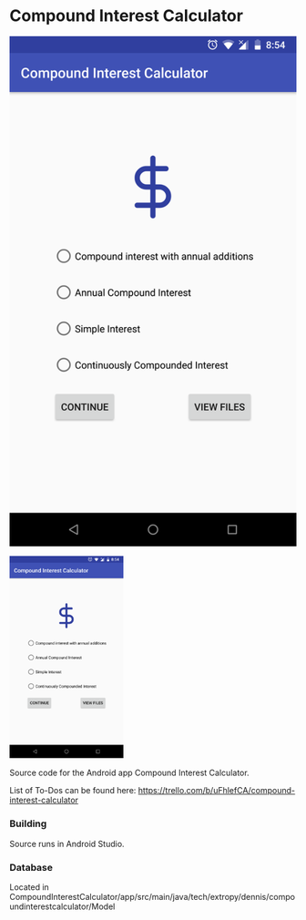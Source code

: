 Compound Interest Calculator
=======================

![main menu](mainmenu.png)

<img src="mainmenu.png" alt="main menu" style="width: 200px;"/>

Source code for the Android app Compound Interest Calculator.

List of To-Dos can be found here:
https://trello.com/b/uFhlefCA/compound-interest-calculator

### Building

Source runs in Android Studio.

### Database

Located in CompoundInterestCalculator/app/src/main/java/tech/extropy/dennis/compoundinterestcalculator/Model